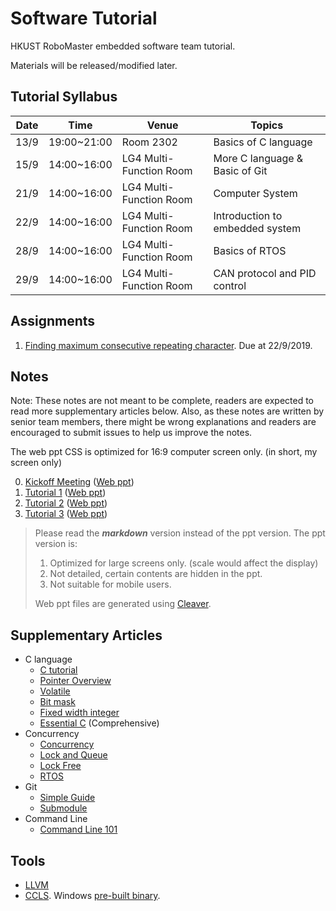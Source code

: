 # Software Tutorial

HKUST RoboMaster embedded software team tutorial.

Materials will be released/modified later.

## Tutorial Syllabus

| Date | Time        | Venue                   | Topics                          |
| ---- | ----------- | ----------------------- | ------------------------------- |
| 13/9 | 19:00~21:00 | Room 2302               | Basics of C language            |
| 15/9 | 14:00~16:00 | LG4 Multi-Function Room | More C language & Basic of Git  |
| 21/9 | 14:00~16:00 | LG4 Multi-Function Room | Computer System                 |
| 22/9 | 14:00~16:00 | LG4 Multi-Function Room | Introduction to embedded system |
| 28/9 | 14:00~16:00 | LG4 Multi-Function Room | Basics of RTOS                  |
| 29/9 | 14:00~16:00 | LG4 Multi-Function Room | CAN protocol and PID control    |

## Assignments

1. [Finding maximum consecutive repeating character](./assignment1/README.md). Due at 22/9/2019.

## Notes

Note: These notes are not meant to be complete, readers are expected to read more supplementary articles below. Also, as these notes are written by senior team members, there might be wrong explanations and readers are encouraged to submit issues to help us improve the notes.

The web ppt CSS is optimized for 16:9 computer screen only. (in short, my screen only)

0. [Kickoff Meeting](kickoff.md) ([Web ppt](https://hkustenterprize.github.io/sw-tutorial/kickoff.html))
1. [Tutorial 1](tutorial1.md) ([Web ppt](https://hkustenterprize.github.io/sw-tutorial/tutorial1.html))
2. [Tutorial 2](tutorial2.md) ([Web ppt](https://hkustenterprize.github.io/sw-tutorial/tutorial2.html))
3. [Tutorial 3](tutorial3.md) ([Web ppt](https://hkustenterprize.github.io/sw-tutorial/tutorial3.html))

> Please read the ***markdown*** version instead of the ppt version.
> The ppt version is:
> 1. Optimized for large screens only. (scale would affect the display)
> 2. Not detailed, certain contents are hidden in the ppt.
> 3. Not suitable for mobile users.
>
> Web ppt files are generated using [Cleaver](https://github.com/jdan/cleaver).

## Supplementary Articles

* C language
  - [C tutorial](https://www.learn-c.org/)
  - [Pointer Overview](https://otaviovaladares.com/2018/08/12/pointer-a-brief-view/)
  - [Volatile](https://barrgroup.com/Embedded-Systems/How-To/C-Volatile-Keyword)
  - [Bit mask](https://stackoverflow.com/questions/47981/how-do-you-set-clear-and-toggle-a-single-bit)
  - [Fixed width integer](https://en.cppreference.com/w/c/types/integer)
  - [Essential C](http://cslibrary.stanford.edu/101/EssentialC.pdf) (Comprehensive)
* Concurrency
  - [Concurrency](https://web.mit.edu/6.005/www/fa14/classes/17-concurrency/)
  - [Lock and Queue](http://web.mit.edu/6.005/www/fa14/classes/20-queues-locks/)
  - [Lock Free](https://preshing.com/20120612/an-introduction-to-lock-free-programming/)
  - [RTOS](http://www.chibios.org/dokuwiki/doku.php?id=chibios:book:embedded)
* Git
  - [Simple Guide](https://rogerdudler.github.io/git-guide/)
  - [Submodule](https://github.blog/2016-02-01-working-with-submodules/)
* Command Line
  - [Command Line 101](https://www.git-tower.com/learn/git/ebook/en/command-line/appendix/command-line-101)

## Tools
* [LLVM](http://releases.llvm.org/download.html#8.0.1)
* [CCLS](https://github.com/MaskRay/ccls). Windows [pre-built binary](https://drive.google.com/file/d/19FUCIxDRcRwedPrmL2ROjXoYGvHdpOHK/view?usp=sharing).

